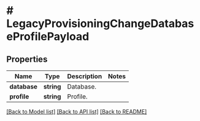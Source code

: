 # # LegacyProvisioningChangeDatabaseProfilePayload

## Properties

Name | Type | Description | Notes
------------ | ------------- | ------------- | -------------
**database** | **string** | Database. |
**profile** | **string** | Profile. |

[[Back to Model list]](../../README.md#models) [[Back to API list]](../../README.md#endpoints) [[Back to README]](../../README.md)
